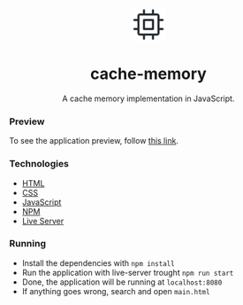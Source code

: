 <br/>

<div align="center" >
    <img src="src/cpu.svg" width="60" height="60">
</div>

<h1 align="center">cache-memory</h1>

<p align="center">
A cache memory implementation in JavaScript. <br/>
</p>

### Preview

To see the application preview, follow [this link](https://github.com/joziasmartini/cache-memory/blob/main/app/assets/preview.png).

### Technologies

- [HTML](https://developer.mozilla.org/pt-BR/docs/Web/HTML)
- [CSS](https://developer.mozilla.org/pt-BR/docs/Web/CSS)
- [JavaScript](https://developer.mozilla.org/pt-BR/docs/Web/JavaScript)
- [NPM](https://www.npmjs.com/)
- [Live Server](https://www.npmjs.com/package/live-server)

### Running

- Install the dependencies with `npm install`
- Run the application with live-server trought `npm run start`
- Done, the application will be running at `localhost:8080`
- If anything goes wrong, search and open `main.html`

